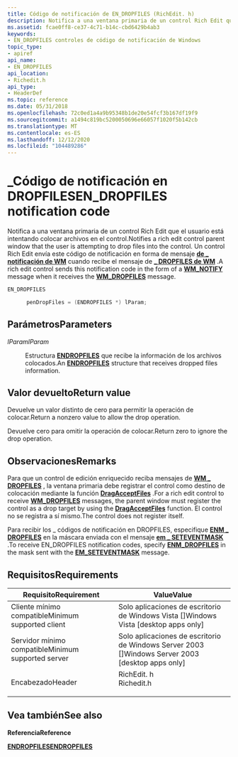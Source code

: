 ```yaml
---
title: Código de notificación de EN_DROPFILES (RichEdit. h)
description: Notifica a una ventana primaria de un control Rich Edit que el usuario está intentando colocar archivos en el control. Un control Rich Edit envía este código de notificación en forma de mensaje de notificación de WM \_ cuando recibe el mensaje de DROPFILES de WM \_ .
ms.assetid: fcae0ff8-ce37-4c71-b14c-cbd6429b4ab3
keywords:
- EN_DROPFILES controles de código de notificación de Windows
topic_type:
- apiref
api_name:
- EN_DROPFILES
api_location:
- Richedit.h
api_type:
- HeaderDef
ms.topic: reference
ms.date: 05/31/2018
ms.openlocfilehash: 72c0ed1a4a9b95348b1de20e54fcf3b167df19f9
ms.sourcegitcommit: a1494c819bc5200050696e66057f1020f5b142cb
ms.translationtype: MT
ms.contentlocale: es-ES
ms.lasthandoff: 12/12/2020
ms.locfileid: "104489286"
---
```

# <a name="en_dropfiles-notification-code"></a><span data-ttu-id="8186f-105">\_Código de notificación en DROPFILES</span><span class="sxs-lookup"><span data-stu-id="8186f-105">EN\_DROPFILES notification code</span></span>

<span data-ttu-id="8186f-106">Notifica a una ventana primaria de un control Rich Edit que el usuario está intentando colocar archivos en el control.</span><span class="sxs-lookup"><span data-stu-id="8186f-106">Notifies a rich edit control parent window that the user is attempting to drop files into the control.</span></span> <span data-ttu-id="8186f-107">Un control Rich Edit envía este código de notificación en forma de mensaje [**de \_ notificación de WM**](wm-notify.md) cuando recibe el mensaje de [**\_ DROPFILES de WM**](/windows/desktop/shell/wm-dropfiles) .</span><span class="sxs-lookup"><span data-stu-id="8186f-107">A rich edit control sends this notification code in the form of a [**WM\_NOTIFY**](wm-notify.md) message when it receives the [**WM\_DROPFILES**](/windows/desktop/shell/wm-dropfiles) message.</span></span>


```C++
EN_DROPFILES

      penDropFiles = (ENDROPFILES *) lParam; 
```



## <a name="parameters"></a><span data-ttu-id="8186f-108">Parámetros</span><span class="sxs-lookup"><span data-stu-id="8186f-108">Parameters</span></span>

<dl> <dt>

<span data-ttu-id="8186f-109">*lParam*</span><span class="sxs-lookup"><span data-stu-id="8186f-109">*lParam*</span></span> 
</dt> <dd>

<span data-ttu-id="8186f-110">Estructura [**ENDROPFILES**](/windows/desktop/api/Richedit/ns-richedit-endropfiles) que recibe la información de los archivos colocados.</span><span class="sxs-lookup"><span data-stu-id="8186f-110">An [**ENDROPFILES**](/windows/desktop/api/Richedit/ns-richedit-endropfiles) structure that receives dropped files information.</span></span>

</dd> </dl>

## <a name="return-value"></a><span data-ttu-id="8186f-111">Valor devuelto</span><span class="sxs-lookup"><span data-stu-id="8186f-111">Return value</span></span>

<span data-ttu-id="8186f-112">Devuelve un valor distinto de cero para permitir la operación de colocar.</span><span class="sxs-lookup"><span data-stu-id="8186f-112">Return a nonzero value to allow the drop operation.</span></span>

<span data-ttu-id="8186f-113">Devuelve cero para omitir la operación de colocar.</span><span class="sxs-lookup"><span data-stu-id="8186f-113">Return zero to ignore the drop operation.</span></span>

## <a name="remarks"></a><span data-ttu-id="8186f-114">Observaciones</span><span class="sxs-lookup"><span data-stu-id="8186f-114">Remarks</span></span>

<span data-ttu-id="8186f-115">Para que un control de edición enriquecido reciba mensajes de [**WM \_ DROPFILES**](/windows/desktop/shell/wm-dropfiles) , la ventana primaria debe registrar el control como destino de colocación mediante la función [**DragAcceptFiles**](/windows/desktop/api/shellapi/nf-shellapi-dragacceptfiles) .</span><span class="sxs-lookup"><span data-stu-id="8186f-115">For a rich edit control to receive [**WM\_DROPFILES**](/windows/desktop/shell/wm-dropfiles) messages, the parent window must register the control as a drop target by using the [**DragAcceptFiles**](/windows/desktop/api/shellapi/nf-shellapi-dragacceptfiles) function.</span></span> <span data-ttu-id="8186f-116">El control no se registra a sí mismo.</span><span class="sxs-lookup"><span data-stu-id="8186f-116">The control does not register itself.</span></span>

<span data-ttu-id="8186f-117">Para recibir los \_ códigos de notificación en DROPFILES, especifique [**ENM \_ DROPFILES**](rich-edit-control-event-mask-flags.md) en la máscara enviada con el mensaje [**em \_ SETEVENTMASK**](em-seteventmask.md) .</span><span class="sxs-lookup"><span data-stu-id="8186f-117">To receive EN\_DROPFILES notification codes, specify [**ENM\_DROPFILES**](rich-edit-control-event-mask-flags.md) in the mask sent with the [**EM\_SETEVENTMASK**](em-seteventmask.md) message.</span></span>

## <a name="requirements"></a><span data-ttu-id="8186f-118">Requisitos</span><span class="sxs-lookup"><span data-stu-id="8186f-118">Requirements</span></span>



| <span data-ttu-id="8186f-119">Requisito</span><span class="sxs-lookup"><span data-stu-id="8186f-119">Requirement</span></span> | <span data-ttu-id="8186f-120">Value</span><span class="sxs-lookup"><span data-stu-id="8186f-120">Value</span></span> |
|-------------------------------------|---------------------------------------------------------------------------------------|
| <span data-ttu-id="8186f-121">Cliente mínimo compatible</span><span class="sxs-lookup"><span data-stu-id="8186f-121">Minimum supported client</span></span><br/> | <span data-ttu-id="8186f-122">Solo aplicaciones de escritorio de Windows Vista \[\]</span><span class="sxs-lookup"><span data-stu-id="8186f-122">Windows Vista \[desktop apps only\]</span></span><br/>                                        |
| <span data-ttu-id="8186f-123">Servidor mínimo compatible</span><span class="sxs-lookup"><span data-stu-id="8186f-123">Minimum supported server</span></span><br/> | <span data-ttu-id="8186f-124">Solo aplicaciones de escritorio de Windows Server 2003 \[\]</span><span class="sxs-lookup"><span data-stu-id="8186f-124">Windows Server 2003 \[desktop apps only\]</span></span><br/>                                  |
| <span data-ttu-id="8186f-125">Encabezado</span><span class="sxs-lookup"><span data-stu-id="8186f-125">Header</span></span><br/>                   | <dl> <span data-ttu-id="8186f-126"><dt>RichEdit. h</dt></span><span class="sxs-lookup"><span data-stu-id="8186f-126"><dt>Richedit.h</dt></span></span> </dl> |



## <a name="see-also"></a><span data-ttu-id="8186f-127">Vea también</span><span class="sxs-lookup"><span data-stu-id="8186f-127">See also</span></span>

<dl> <dt>

<span data-ttu-id="8186f-128">**Referencia**</span><span class="sxs-lookup"><span data-stu-id="8186f-128">**Reference**</span></span>
</dt> <dt>

[<span data-ttu-id="8186f-129">**ENDROPFILES**</span><span class="sxs-lookup"><span data-stu-id="8186f-129">**ENDROPFILES**</span></span>](/windows/desktop/api/Richedit/ns-richedit-endropfiles)
</dt> </dl>

 

